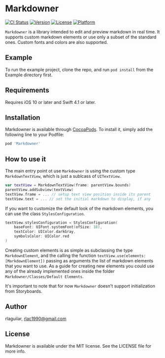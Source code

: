 # Markdowner

[![CI Status](https://img.shields.io/travis/rlaguilar/Markdowner.svg?style=flat)](https://travis-ci.org/rlaguilar/Markdowner)
[![Version](https://img.shields.io/cocoapods/v/Markdowner.svg?style=flat)](https://cocoapods.org/pods/Markdowner)
[![License](https://img.shields.io/cocoapods/l/Markdowner.svg?style=flat)](https://cocoapods.org/pods/Markdowner)
[![Platform](https://img.shields.io/cocoapods/p/Markdowner.svg?style=flat)](https://cocoapods.org/pods/Markdowner)

`Markdowner` is a library intended to edit and preview markdown in real time. It supports custom markdown elements or use only a subset of the standard ones. Custom fonts and colors are also supported.  

## Example

To run the example project, clone the repo, and run `pod install` from the Example directory first.

## Requirements
Requires iOS 10 or later and Swift 4.1 or later.

## Installation

Markdowner is available through [CocoaPods](https://cocoapods.org). To install
it, simply add the following line to your Podfile:

```ruby
pod 'Markdowner'
```

## How to use it
The main entry point ot use `Markdowner` is using the custom type  `MarkdownTextView`, which is just a sublcass of `UITextView`.

```swift
var textView = MarkdownTextView(frame: parentView.bounds)
parentView.addSubview(textView)
textView.frame = ... // setup text view position inside its parent
textView.text = ... // set the initial markdown to display, if any

```

If you want to customize the default look of the markdown elements, you can use the class `StylesConfiguration`.

```swift
textView.stylesConfiguration = StylesConfiguration(
    baseFont: UIFont.systemFont(ofSize: 18),
    textColor: UIColor.darkGray,
    symbolsColor: UIColor.red
)
```

Creating custom elements is as simple as subclassing the type `MarkdownElement`, and the calling the function `textView.use(elements: [MarkdownElement])` passing as arguments the list of markdown elements that you want to use. As a guide for creating new elements you could use any of the already implemented ones inside the folder `Markdowner/Classes/Default Elements`.

It's important to note that for now `Markdowner` doesn't support initialization from Storyboards.

## Author

rlaguilar, rlac1990@gmail.com

## License

Markdowner is available under the MIT license. See the LICENSE file for more info.
